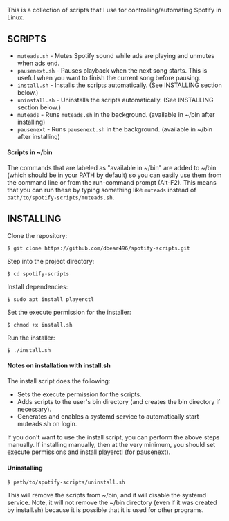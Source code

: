 This is a collection of scripts that I use for controlling/automating Spotify in Linux.

## SCRIPTS
 - `muteads.sh` - Mutes Spotify sound while ads are playing and unmutes when ads end.
 - `pausenext.sh` - Pauses playback when the next song starts. This is useful when you want to finish the current song before pausing.
 - `install.sh` - Installs the scripts automatically. (See INSTALLING section below.)
 - `uninstall.sh` - Uninstalls the scripts automatically. (See INSTALLING section below.)
 - `muteads` - Runs `muteads.sh` in the background. (available in ~/bin after installing)
 - `pausenext` - Runs `pausenext.sh` in the background. (available in ~/bin after installing)

#### Scripts in ~/bin
The commands that are labeled as "available in ~/bin" are added to ~/bin (which should be in your PATH by default) so you can easily use them from the command line or from the run-command prompt (Alt-F2). This means that you can run these by typing something like `muteads` instead of `path/to/spotify-scripts/muteads.sh`.


## INSTALLING
Clone the repository:
```
$ git clone https://github.com/dbear496/spotify-scripts.git
```

Step into the project directory:
```
$ cd spotify-scripts
```

Install dependencies:
```
$ sudo apt install playerctl
```

Set the execute permission for the installer:
```
$ chmod +x install.sh
```

Run the installer:
```
$ ./install.sh
```

#### Notes on installation with install.sh
The install script does the following:
 - Sets the execute permission for the scripts.
 - Adds scripts to the user's bin directory (and creates the bin directory if necessary).
 - Generates and enables a systemd service to automatically start muteads.sh on login.


If you don't want to use the install script, you can perform the above steps manually. If installing manually, then at the very minimum, you should set execute permissions and install playerctl (for pausenext).

#### Uninstalling
```
$ path/to/spotify-scripts/uninstall.sh
```
This will remove the scripts from ~/bin, and it will disable the systemd service. Note, it will not remove the ~/bin directory (even if it was created by install.sh) because it is possible that it is used for other programs.
